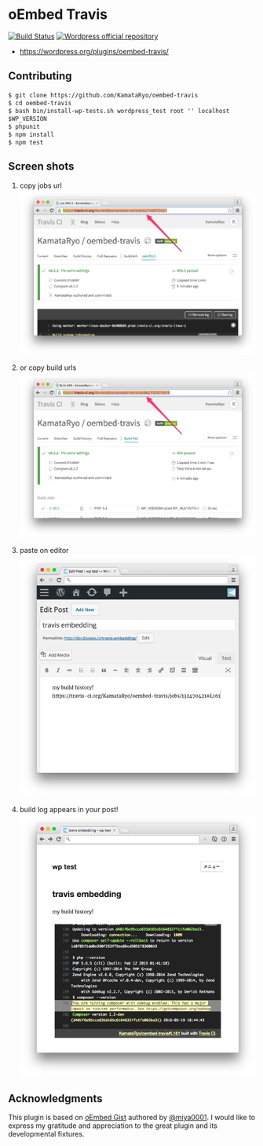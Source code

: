 # oEmbed Travis

[![Build Status](https://travis-ci.org/KamataRyo/oembed-travis.svg)](https://travis-ci.org/KamataRyo/oembed-travis)
[![Wordpress official repository](https://img.shields.io/wordpress/v/oembed-travis.svg)](https://wordpress.org/plugins/oembed-travis/)

* https://wordpress.org/plugins/oembed-travis/

## Contributing

```
$ git clone https://github.com/KamataRyo/oembed-travis
$ cd oembed-travis
$ bash bin/install-wp-tests.sh wordpress_test root '' localhost $WP_VERSION
$ phpunit
$ npm install
$ npm test
```

## Screen shots

1. copy jobs url
![copy job url](./screenshot-1.png)

1. or copy build urls
![copy build url](./screenshot-2.png)

1. paste on editor
![paste on editor](./screenshot-3.png)

1. build log appears in your post!
![build log appearance on post](./screenshot-4.png)

## Acknowledgments

This plugin is based on [oEmbed Gist](https://wordpress.org/plugins/oembed-gist/) authored by [@miya0001](https://github.com/miya0001). I would like to express my gratitude and appreciation to the great plugin and its developmental fixtures.
